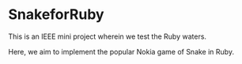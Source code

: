 SnakeforRuby
============
This is an IEEE mini project wherein we test the Ruby waters.

Here, we aim to implement the popular Nokia game of Snake in Ruby.
